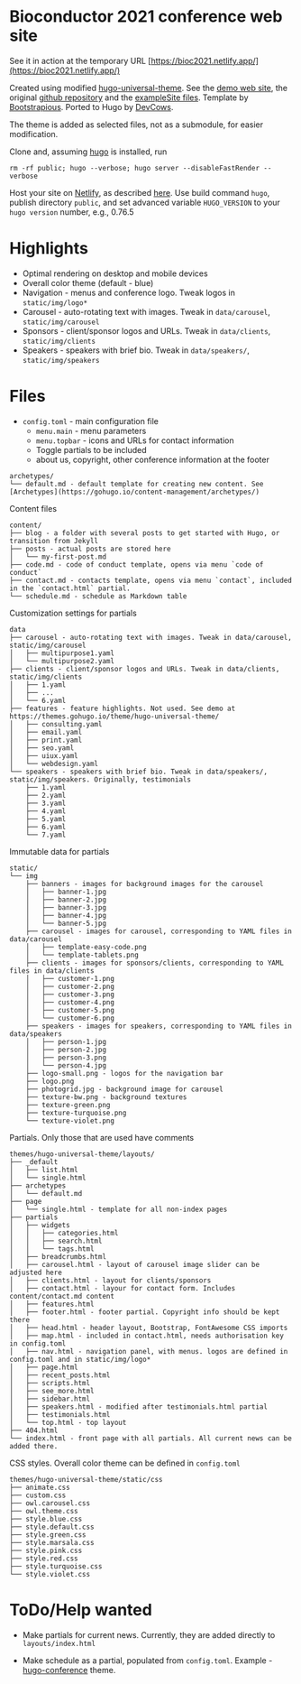 # Bioconductor 2021 conference web site

See it in action at the temporary URL [https://bioc2021.netlify.app/](https://bioc2021.netlify.app/)

Created using modified [hugo-universal-theme](https://github.com/devcows/hugo-universal-theme). See the [demo web site](https://themes.gohugo.io/theme/hugo-universal-theme/), the original [github repository](https://github.com/devcows/hugo-universal-theme) and the [exampleSite files](https://github.com/devcows/hugo-universal-theme/tree/master/exampleSite). Template by [Bootstrapious](https://bootstrapious.com/p/universal-business-e-commerce-template). Ported to Hugo by [DevCows](https://github.com/devcows/hugo-universal-theme).

The theme is added as selected files, not as a submodule, for easier modification.

Clone and, assuming [hugo](https://gohugo.io/getting-started/installing/) is installed, run 
```
rm -rf public; hugo --verbose; hugo server --disableFastRender --verbose
```

Host your site on [Netlify](https://www.netlify.com/), as described [here](https://bookdown.org/yihui/blogdown/netlify.html). Use build command `hugo`, publish directory `public`, and set advanced variable `HUGO_VERSION` to your `hugo version` number, e.g., 0.76.5

# Highlights

- Optimal rendering on desktop and mobile devices
- Overall color theme (default - blue)
- Navigation - menus and conference logo. Tweak logos in `static/img/logo*`
- Carousel - auto-rotating text with images. Tweak in `data/carousel`, `static/img/carousel`
- Sponsors - client/sponsor logos and URLs. Tweak in `data/clients`, `static/img/clients`
- Speakers - speakers with brief bio. Tweak in `data/speakers/`, `static/img/speakers`

# Files

- `config.toml` - main configuration file
    - `menu.main` - menu parameters
    - `menu.topbar` - icons and URLs for contact information
    - Toggle partials to be included
    - about us, copyright, other conference information at the footer

```
archetypes/
└── default.md - default template for creating new content. See [Archetypes](https://gohugo.io/content-management/archetypes/)
```

Content files

```
content/
├── blog - a folder with several posts to get started with Hugo, or transition from Jekyll
├── posts - actual posts are stored here
│   └── my-first-post.md
├── code.md - code of conduct template, opens via menu `code of conduct`
├── contact.md - contacts template, opens via menu `contact`, included in the `contact.html` partial.
└── schedule.md - schedule as Markdown table
```

Customization settings for partials

```
data
├── carousel - auto-rotating text with images. Tweak in data/carousel, static/img/carousel
│   ├── multipurpose1.yaml
│   └── multipurpose2.yaml
├── clients - client/sponsor logos and URLs. Tweak in data/clients, static/img/clients
│   ├── 1.yaml
│   ├── ...
│   └── 6.yaml
├── features - feature highlights. Not used. See demo at https://themes.gohugo.io/theme/hugo-universal-theme/
│   ├── consulting.yaml
│   ├── email.yaml
│   ├── print.yaml
│   ├── seo.yaml
│   ├── uiux.yaml
│   └── webdesign.yaml
└── speakers - speakers with brief bio. Tweak in data/speakers/, static/img/speakers. Originally, testimonials
    ├── 1.yaml
    ├── 2.yaml
    ├── 3.yaml
    ├── 4.yaml
    ├── 5.yaml
    ├── 6.yaml
    └── 7.yaml
 ```

Immutable data for partials

```
static/
└── img
    ├── banners - images for background images for the carousel
    │   ├── banner-1.jpg
    │   ├── banner-2.jpg
    │   ├── banner-3.jpg
    │   ├── banner-4.jpg
    │   └── banner-5.jpg
    ├── carousel - images for carousel, corresponding to YAML files in data/carousel
    │   ├── template-easy-code.png
    │   └── template-tablets.png
    ├── clients - images for sponsors/clients, corresponding to YAML files in data/clients
    │   ├── customer-1.png
    │   ├── customer-2.png
    │   ├── customer-3.png
    │   ├── customer-4.png
    │   ├── customer-5.png
    │   └── customer-6.png
    ├── speakers - images for speakers, corresponding to YAML files in data/speakers
    │   ├── person-1.jpg
    │   ├── person-2.jpg
    │   ├── person-3.png
    │   └── person-4.jpg
    ├── logo-small.png - logos for the navigation bar
    ├── logo.png
    ├── photogrid.jpg - background image for carousel
    ├── texture-bw.png - background textures
    ├── texture-green.png
    ├── texture-turquoise.png
    └── texture-violet.png
```

Partials. Only those that are used have comments

```
themes/hugo-universal-theme/layouts/
├── _default 
│   ├── list.html
│   └── single.html
├── archetypes
│   └── default.md
├── page
│   └── single.html - template for all non-index pages
├── partials
│   ├── widgets
│   │   ├── categories.html
│   │   ├── search.html
│   │   └── tags.html
│   ├── breadcrumbs.html
│   ├── carousel.html - layout of carousel image slider can be adjusted here
│   ├── clients.html - layout for clients/sponsors
│   ├── contact.html - layour for contact form. Includes content/contact.md content
│   ├── features.html
│   ├── footer.html - footer partial. Copyright info should be kept there
│   ├── head.html - header layout, Bootstrap, FontAwesome CSS imports 
│   ├── map.html - included in contact.html, needs authorisation key in config.toml
│   ├── nav.html - navigation panel, with menus. logos are defined in config.toml and in static/img/logo*
│   ├── page.html 
│   ├── recent_posts.html
│   ├── scripts.html
│   ├── see_more.html
│   ├── sidebar.html
│   ├── speakers.html - modified after testimonials.html partial
│   ├── testimonials.html
│   └── top.html - top layout
├── 404.html
└── index.html - front page with all partials. All current news can be added there.
```

CSS styles. Overall color theme can be defined in `config.toml`

```
themes/hugo-universal-theme/static/css
├── animate.css
├── custom.css
├── owl.carousel.css
├── owl.theme.css
├── style.blue.css
├── style.default.css
├── style.green.css
├── style.marsala.css
├── style.pink.css
├── style.red.css
├── style.turquoise.css
└── style.violet.css
```

# ToDo/Help wanted

- Make partials for current news. Currently, they are added directly to `layouts/index.html`

- Make schedule as a partial, populated from `config.toml`. Example - [hugo-conference](https://themes.gohugo.io/hugo-conference/) theme.
